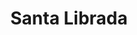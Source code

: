 ---
title: "Santa Librada"
url: /santiago-de-veraguas/santa-librada-calle-9-avenida-rodolfo-giron-r/
shop: panadería
---